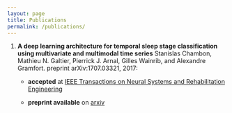 ```yaml
---
layout: page
title: Publications
permalink: /publications/
---
```


1. **A deep learning architecture for temporal sleep stage classification using multivariate and multimodal time series** Stanislas Chambon, Mathieu N. Galtier, Pierrick J. Arnal, Gilles Wainrib, and Alexandre Gramfort. preprint arXiv:1707.03321, 2017:

	- **accepted** at [IEEE Transactions on Neural Systems and Rehabilitation Engineering](http://ieeexplore.ieee.org/document/8307462/)

	- **preprint available** on [arxiv](https://arxiv.org/abs/1707.03321)